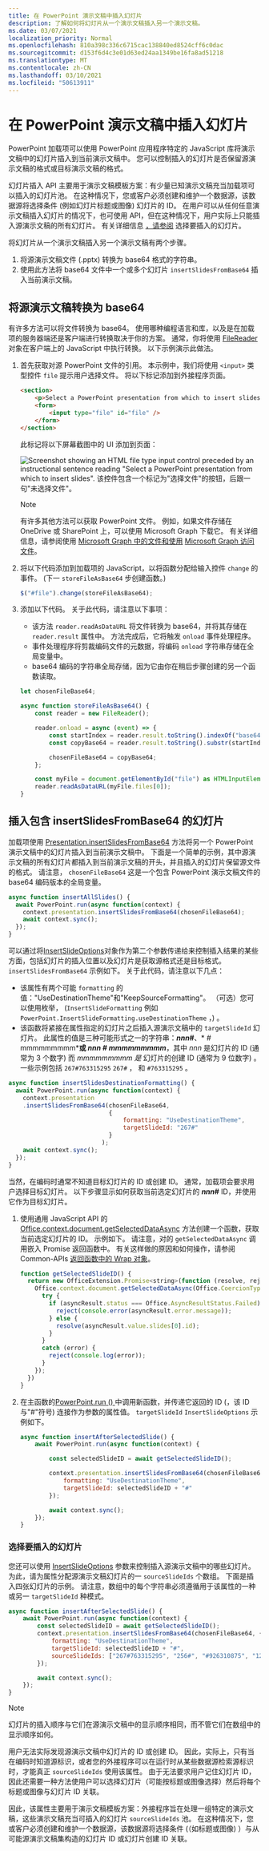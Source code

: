```yaml
---
title: 在 PowerPoint 演示文稿中插入幻灯片
description: 了解如何将幻灯片从一个演示文稿插入另一个演示文稿。
ms.date: 03/07/2021
localization_priority: Normal
ms.openlocfilehash: 810a398c336c6715cac138840ed8524cff6c0dac
ms.sourcegitcommit: d153f6d4c3e01d63ed24aa1349be16fa8ad51218
ms.translationtype: MT
ms.contentlocale: zh-CN
ms.lasthandoff: 03/10/2021
ms.locfileid: "50613911"
---
```

# <a name="insert-slides-in-a-powerpoint-presentation"></a>在 PowerPoint 演示文稿中插入幻灯片

PowerPoint 加载项可以使用 PowerPoint 应用程序特定的 JavaScript 库将演示文稿中的幻灯片插入到当前演示文稿中。 您可以控制插入的幻灯片是否保留源演示文稿的格式或目标演示文稿的格式。

幻灯片插入 API 主要用于演示文稿模板方案：有少量已知演示文稿充当加载项可以插入的幻灯片池。 在这种情况下，您或客户必须创建和维护一个数据源，该数据源将选择条件 (例如幻灯片标题或图像) 幻灯片的 ID。 在用户可以从任何任意演示文稿插入幻灯片的情况下，也可使用 API，但在这种情况下，用户实际上只能插入源演示文稿的所有幻灯片。  有关详细信息 [，请参阅](#selecting-which-slides-to-insert) 选择要插入的幻灯片。

将幻灯片从一个演示文稿插入另一个演示文稿有两个步骤。

1. 将源演示文稿文件 (.pptx) 转换为 base64 格式的字符串。
1. 使用此方法将 base64 文件中一个或多个幻灯片 `insertSlidesFromBase64` 插入当前演示文稿。

## <a name="convert-the-source-presentation-to-base64"></a>将源演示文稿转换为 base64

有许多方法可以将文件转换为 base64。 使用哪种编程语言和库，以及是在加载项的服务器端还是客户端进行转换取决于你的方案。 通常，你将使用 [FileReader](https://developer.mozilla.org/docs/Web/API/FileReader) 对象在客户端上的 JavaScript 中执行转换。 以下示例演示此做法。

1. 首先获取对源 PowerPoint 文件的引用。 本示例中，我们将使用 `<input>` 类型控件 `file` 提示用户选择文件。 将以下标记添加到外接程序页面。

    ```html
    <section>
        <p>Select a PowerPoint presentation from which to insert slides</p>
        <form>
            <input type="file" id="file" />
        </form>
    </section>
    ```

    此标记将以下屏幕截图中的 UI 添加到页面：

    ![Screenshot showing an HTML file type input control preceded by an instructional sentence reading "Select a PowerPoint presentation from which to insert slides". 该控件包含一个标记为"选择文件"的按钮，后跟一句"未选择文件"。](../images/powerpoint-html-file-input-control.png)

    > [!NOTE]
    > 有许多其他方法可以获取 PowerPoint 文件。 例如，如果文件存储在 OneDrive 或 SharePoint 上，可以使用 Microsoft Graph 下载它。 有关详细信息，请参阅使用 [Microsoft Graph 中的文件和使用](/graph/api/resources/onedrive) [Microsoft Graph 访问文件](/learn/modules/msgraph-access-file-data/)。

2. 将以下代码添加到加载项的 JavaScript，以将函数分配给输入控件 `change` 的事件。  (下一 `storeFileAsBase64` 步创建函数。) 

    ```javascript
    $("#file").change(storeFileAsBase64);
    ```

3. 添加以下代码。 关于此代码，请注意以下事项：

    - 该方法 `reader.readAsDataURL` 将文件转换为 base64，并将其存储在 `reader.result` 属性中。 方法完成后，它将触发 `onload` 事件处理程序。
    - 事件处理程序将剪裁编码文件的元数据，将编码 `onload` 字符串存储在全局变量中。
    - base64 编码的字符串全局存储，因为它由你在稍后步骤创建的另一个函数读取。

    ```javascript
    let chosenFileBase64;

    async function storeFileAsBase64() {
        const reader = new FileReader();

        reader.onload = async (event) => {
            const startIndex = reader.result.toString().indexOf("base64,");
            const copyBase64 = reader.result.toString().substr(startIndex + 7);

            chosenFileBase64 = copyBase64;
        };

        const myFile = document.getElementById("file") as HTMLInputElement;
        reader.readAsDataURL(myFile.files[0]);
    }
    ```

## <a name="insert-slides-with-insertslidesfrombase64"></a>插入包含 insertSlidesFromBase64 的幻灯片

加载项使用 [Presentation.insertSlidesFromBase64](/javascript/api/powerpoint/powerpoint.presentation#insertslidesfrombase64-base64file--options-) 方法将另一个 PowerPoint 演示文稿中的幻灯片插入到当前演示文稿中。 下面是一个简单的示例，其中源演示文稿的所有幻灯片都插入到当前演示文稿的开头，并且插入的幻灯片保留源文件的格式。 请注意， `chosenFileBase64` 这是一个包含 PowerPoint 演示文稿文件的 base64 编码版本的全局变量。

```javascript
async function insertAllSlides() {
  await PowerPoint.run(async function(context) {
    context.presentation.insertSlidesFromBase64(chosenFileBase64);
    await context.sync();
  });
}
```

可以通过将[InsertSlideOptions](/javascript/api/powerpoint/powerpoint.insertslideoptions)对象作为第二个参数传递给来控制插入结果的某些方面，包括幻灯片的插入位置以及幻灯片是获取源格式还是目标格式。 `insertSlidesFromBase64` 示例如下。 关于此代码，请注意以下几点：

- 该属性有两个可能 `formatting` 的值："UseDestinationTheme"和"KeepSourceFormatting"。 （可选）您可以使用枚举， (`InsertSlideFormatting` 例如 `PowerPoint.InsertSlideFormatting.useDestinationTheme` ，) 。
- 该函数将紧接在属性指定的幻灯片之后插入源演示文稿中的 `targetSlideId` 幻灯片。 此属性的值是三种可能形式之一的字符串：***nnn*#**、* *#* mmmmmmmmm***或 **_nnn_ #* mmmmmmmmm***，其中 *nnn* 是幻灯片的 ID (通常为 3 个数字) 而 *mmmmmmmmm 是* 幻灯片的创建 ID (通常为 9 位数字) 。 一些示例包括 `267#763315295` `267#` ， 和 `#763315295` 。

```javascript
async function insertSlidesDestinationFormatting() {
  await PowerPoint.run(async function(context) {
    context.presentation
    .insertSlidesFromBase64(chosenFileBase64,
                            {
                                formatting: "UseDestinationTheme",
                                targetSlideId: "267#"
                            }
                          );
    await context.sync();
  });
}
```

当然，在编码时通常不知道目标幻灯片的 ID 或创建 ID。 通常，加载项会要求用户选择目标幻灯片。 以下步骤显示如何获取当前选定幻灯片的 ***nnn*#** ID，并使用它作为目标幻灯片。

1. 使用通用 JavaScript API 的 [Office.context.document.getSelectedDataAsync](/javascript/api/office/office.document#getSelectedDataAsync_coercionType__callback_) 方法创建一个函数，获取当前选定幻灯片的 ID。 示例如下。 请注意，对的 `getSelectedDataAsync` 调用嵌入 Promise 返回函数中。 有关这样做的原因和如何操作，请参阅Common-APIs [返回函数中的 Wrap 对象](../develop/asynchronous-programming-in-office-add-ins.md#wrap-common-apis-in-promise-returning-functions)。

 
    ```javascript
    function getSelectedSlideID() {
      return new OfficeExtension.Promise<string>(function (resolve, reject) {
        Office.context.document.getSelectedDataAsync(Office.CoercionType.SlideRange, function (asyncResult) {
          try {
            if (asyncResult.status === Office.AsyncResultStatus.Failed) {
              reject(console.error(asyncResult.error.message));
            } else {
              resolve(asyncResult.value.slides[0].id);
            }
          }
          catch (error) {
            reject(console.log(error));
          }
        });
      })
    }
    ```

1. 在主函数的[PowerPoint.run () ](/javascript/api/powerpoint#PowerPoint_run_batch_)中调用新函数，并传递它返回的 ID (，该 ID 与"#"符号) 连接作为参数的属性值。 `targetSlideId` `InsertSlideOptions` 示例如下。

    ```javascript
    async function insertAfterSelectedSlide() {
        await PowerPoint.run(async function(context) {

            const selectedSlideID = await getSelectedSlideID();

            context.presentation.insertSlidesFromBase64(chosenFileBase64, {
                formatting: "UseDestinationTheme",
                targetSlideId: selectedSlideID + "#"
            });

            await context.sync();
        });
    }
    ```

### <a name="selecting-which-slides-to-insert"></a>选择要插入的幻灯片

您还可以使用 [InsertSlideOptions](/javascript/api/powerpoint/powerpoint.insertslideoptions) 参数来控制插入源演示文稿中的哪些幻灯片。 为此，请为属性分配源演示文稿幻灯片的一 `sourceSlideIds` 个数组。 下面是插入四张幻灯片的示例。 请注意，数组中的每个字符串必须遵循用于该属性的一种或另一 `targetSlideId` 种模式。

```javascript
async function insertAfterSelectedSlide() {
    await PowerPoint.run(async function(context) {
        const selectedSlideID = await getSelectedSlideID();
        context.presentation.insertSlidesFromBase64(chosenFileBase64, {
            formatting: "UseDestinationTheme",
            targetSlideId: selectedSlideID + "#",
            sourceSlideIds: ["267#763315295", "256#", "#926310875", "1270#"]
        });

        await context.sync();
    });
}
```

> [!NOTE]
> 幻灯片的插入顺序与它们在源演示文稿中的显示顺序相同，而不管它们在数组中的显示顺序如何。

用户无法实际发现源演示文稿中幻灯片的 ID 或创建 ID。 因此，实际上，只有当在编码时知道源标识，或者您的外接程序可以在运行时从某些数据源检索源标识时，才能真正 `sourceSlideIds` 使用该属性。 由于无法要求用户记住幻灯片 ID，因此还需要一种方法使用户可以选择幻灯片（可能按标题或图像选择）然后将每个标题或图像与幻灯片 ID 关联。

因此，该属性主要用于演示文稿模板方案：外接程序旨在处理一组特定的演示文稿，这些演示文稿充当可插入的幻灯片 `sourceSlideIds` 池。 在这种情况下，您或客户必须创建和维护一个数据源，该数据源将选择条件 (（如标题或图像) ）与从可能源演示文稿集构造的幻灯片 ID 或幻灯片创建 ID 关联。
